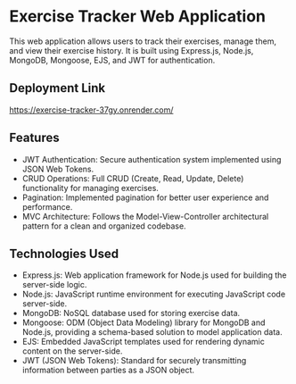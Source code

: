 # Exercise Tracker Web Application
This web application allows users to track their exercises, manage them, and view their exercise history. It is built using Express.js, Node.js, MongoDB, Mongoose, EJS, and JWT for authentication.

## Deployment Link
https://exercise-tracker-37gy.onrender.com/

## Features
- JWT Authentication: Secure authentication system implemented using JSON Web Tokens.
- CRUD Operations: Full CRUD (Create, Read, Update, Delete) functionality for managing exercises.
- Pagination: Implemented pagination for better user experience and performance.
- MVC Architecture: Follows the Model-View-Controller architectural pattern for a clean and organized codebase.

## Technologies Used
- Express.js: Web application framework for Node.js used for building the server-side logic.
- Node.js: JavaScript runtime environment for executing JavaScript code server-side.
- MongoDB: NoSQL database used for storing exercise data.
- Mongoose: ODM (Object Data Modeling) library for MongoDB and Node.js, providing a schema-based solution to model application data.
- EJS: Embedded JavaScript templates used for rendering dynamic content on the server-side.
- JWT (JSON Web Tokens): Standard for securely transmitting information between parties as a JSON object.
